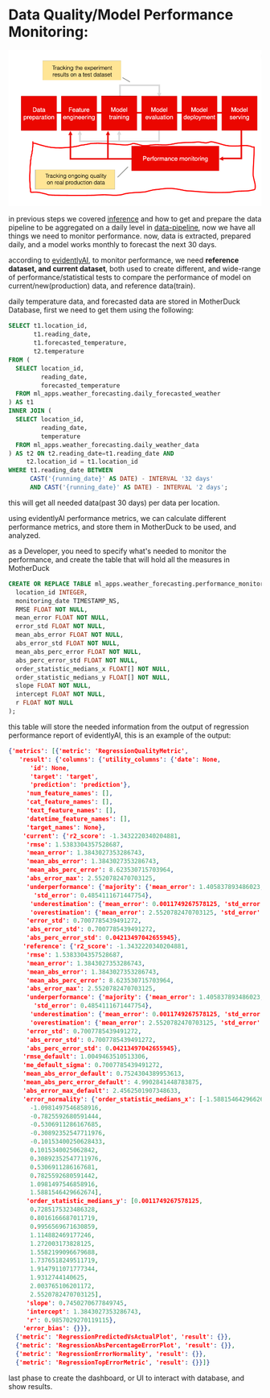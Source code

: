 # Data Quality/Model Performance Monitoring:

![](../../imgs/pipeline.PNG)

in previous steps we covered [inference](../inference/) and how to get and prepare the data pipeline to be aggregated on a daily level in [data-pipeline](../api_data/), now we have all things we need to monitor performance.
now, data is extracted, prepared daily, and a model works monthly to forecast the next 30 days.

according to [evidentlyAI](https://www.evidentlyai.com/), to monitor performance, we need **reference dataset, and current dataset**, both used to create different, and wide-range of performance/statistical tests to compare the performance of model on current/new(production) data, and reference data(train).

daily temperature data, and forecasted data are stored in MotherDuck Database, first we need to get them using the following:
```SQL
SELECT t1.location_id,
       t1.reading_date,
       t1.forecasted_temperature,
       t2.temperature
FROM (
  SELECT location_id, 
         reading_date, 
         forecasted_temperature
  FROM ml_apps.weather_forecasting.daily_forecasted_weather
) AS t1
INNER JOIN (
  SELECT location_id, 
         reading_date, 
         temperature
  FROM ml_apps.weather_forecasting.daily_weather_data
) AS t2 ON t2.reading_date=t1.reading_date AND 
     t2.location_id = t1.location_id
WHERE t1.reading_date BETWEEN 
      CAST('{running_date}' AS DATE) - INTERVAL '32 days' 
      AND CAST('{running_date}' AS DATE) - INTERVAL '2 days';
```

this will get all needed data(past 30 days) per data per location.

using evidentlyAI performance metrics, we can calculate different performance metrics, and store them in MotherDuck to be used, and analyzed.

as a Developer, you need to specify what's needed to monitor the performance, and create the table that will hold all the measures in MotherDuck
```SQL
CREATE OR REPLACE TABLE ml_apps.weather_forecasting.performance_monitoring(
  location_id INTEGER,
  monitoring_date TIMESTAMP_NS,
  RMSE FLOAT NOT NULL,
  mean_error FLOAT NOT NULL,
  error_std FLOAT NOT NULL,
  mean_abs_error FLOAT NOT NULL,
  abs_error_std FLOAT NOT NULL,
  mean_abs_perc_error FLOAT NOT NULL,
  abs_perc_error_std FLOAT NOT NULL,
  order_statistic_medians_x FLOAT[] NOT NULL,
  order_statistic_medians_y FLOAT[] NOT NULL,
  slope FLOAT NOT NULL,
  intercept FLOAT NOT NULL,
  r FLOAT NOT NULL
);
```

this table will store the needed information from the output of regression performance report of evidentlyAI,
this is an example of the output:
```JSON
{'metrics': [{'metric': 'RegressionQualityMetric',
   'result': {'columns': {'utility_columns': {'date': None,
      'id': None,
      'target': 'target',
      'prediction': 'prediction'},
     'num_feature_names': [],
     'cat_feature_names': [],
     'text_feature_names': [],
     'datetime_feature_names': [],
     'target_names': None},
    'current': {'r2_score': -1.3432220340204881,
     'rmse': 1.5383304357528687,
     'mean_error': 1.3843027353286743,
     'mean_abs_error': 1.3843027353286743,
     'mean_abs_perc_error': 8.623530715703964,
     'abs_error_max': 2.5520782470703125,
     'underperformance': {'majority': {'mean_error': 1.405837893486023,
       'std_error': 0.4854111671447754},
      'underestimation': {'mean_error': 0.0011749267578125, 'std_error': nan},
      'overestimation': {'mean_error': 2.5520782470703125, 'std_error': nan}},
     'error_std': 0.7007785439491272,
     'abs_error_std': 0.7007785439491272,
     'abs_perc_error_std': 0.04213497042655945},
    'reference': {'r2_score': -1.3432220340204881,
     'rmse': 1.5383304357528687,
     'mean_error': 1.3843027353286743,
     'mean_abs_error': 1.3843027353286743,
     'mean_abs_perc_error': 8.623530715703964,
     'abs_error_max': 2.5520782470703125,
     'underperformance': {'majority': {'mean_error': 1.405837893486023,
       'std_error': 0.4854111671447754},
      'underestimation': {'mean_error': 0.0011749267578125, 'std_error': nan},
      'overestimation': {'mean_error': 2.5520782470703125, 'std_error': nan}},
     'error_std': 0.7007785439491272,
     'abs_error_std': 0.7007785439491272,
     'abs_perc_error_std': 0.04213497042655945},
    'rmse_default': 1.0049463510513306,
    'me_default_sigma': 0.7007785439491272,
    'mean_abs_error_default': 0.7524304389953613,
    'mean_abs_perc_error_default': 4.9902841448783875,
    'abs_error_max_default': 2.4562501907348633,
    'error_normality': {'order_statistic_medians_x': [-1.5881546429662674,
      -1.0981497546858916,
      -0.7825592680591444,
      -0.5306911286167685,
      -0.30892352547711976,
      -0.10153400250628433,
      0.1015340025062842,
      0.30892352547711976,
      0.5306911286167681,
      0.7825592680591442,
      1.0981497546858916,
      1.5881546429662674],
     'order_statistic_medians_y': [0.0011749267578125,
      0.7285175323486328,
      0.8016166687011719,
      0.9956569671630859,
      1.114882469177246,
      1.272003173828125,
      1.5582199096679688,
      1.7376518249511719,
      1.9147911071777344,
      1.9312744140625,
      2.003765106201172,
      2.5520782470703125],
     'slope': 0.7450270677849745,
     'intercept': 1.3843027353286743,
     'r': 0.9857029270119115},
    'error_bias': {}}},
  {'metric': 'RegressionPredictedVsActualPlot', 'result': {}},
  {'metric': 'RegressionAbsPercentageErrorPlot', 'result': {}},
  {'metric': 'RegressionErrorNormality', 'result': {}},
  {'metric': 'RegressionTopErrorMetric', 'result': {}}]}
```

last phase to create the dashboard, or UI to interact with database, and show results.
